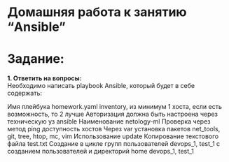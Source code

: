 # Домашняя работа к занятию “Ansible”

# Задание:
**1. Ответить на вопросы:**<br>
Необходимо написать playbook Ansible, который будет в себе содержать:

Имя плейбука homework.yaml
inventory, из минимум 1 хоста, если есть возможность, то 2 лучше
Авторизация должна быть настроена через техническую уз ansible
Наименование netology-ml
Проверка через метод ping доступность хостов
Через var установка пакетов net_tools, git, tree, htop, mc, vim
Использование update
Копирование текстового файла test.txt
Создание в цикле групп пользователей devops_1, test_1 с созданием пользователей и директорий home devops_1, test_1
